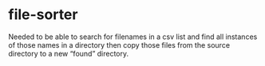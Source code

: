 # file-sorter
Needed to be able to search for filenames in a csv list and find all instances of those names in a directory then copy those files from the source directory to a new “found” directory.
